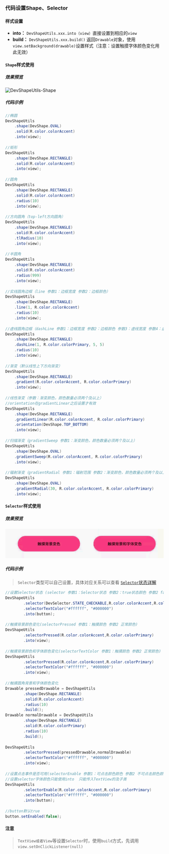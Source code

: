 ### 代码设置Shape、Selector

#### 样式设置
- **into：** `DevShapeUtils.xxx.into（view）`直接设置到相应的`view`
- **build：** `DevShapeUtils.xxx.build()` 返回`Drawable`对象，使用`view.setBackground(drawable)`设置样式（注意：设置触摸字体颜色变化用此无效）


#### `Shape`样式使用

##### 效果预览
![DevShapeUtils-Shape](http://pb8sdvqnp.bkt.clouddn.com/DevShapeUtils.png) 

##### 代码示例

``` java
//椭圆
DevShapeUtils
    .shape(DevShape.OVAL)
    .solid(R.color.colorAccent)
    .into(view);

//矩形
DevShapeUtils
    .shape(DevShape.RECTANGLE)
    .solid(R.color.colorAccent)
    .into(view);

//圆角
DevShapeUtils
    .shape(DevShape.RECTANGLE)
    .solid(R.color.colorAccent)
    .radius(10)
    .into(view);

//方向圆角（top-left方向圆角）
DevShapeUtils
    .shape(DevShape.RECTANGLE)
    .solid(R.color.colorAccent)
    .tlRadius(10)
    .into(view);

//半圆角
DevShapeUtils
    .shape(DevShape.RECTANGLE)
    .solid(R.color.colorAccent)
    .radius(999)
    .into(view);

//实线圆角边框（line 参数1：边框宽度 参数2：边框颜色）
DevShapeUtils
    .shape(DevShape.RECTANGLE)
    .line(1, R.color.colorAccent)
    .radius(10)
    .into(view);

//虚线圆角边框（dashLine 参数1：边框宽度 参数2：边框颜色 参数3：虚线宽度 参数4：虚线间隙宽度）
DevShapeUtils
    .shape(DevShape.RECTANGLE)
    .dashLine(1, R.color.colorPrimary, 5, 5)
    .radius(10)
    .into(view);

//渐变（默认线性上下方向渐变）
DevShapeUtils
    .shape(DevShape.RECTANGLE)
    .gradient(R.color.colorAccent, R.color.colorPrimary)
    .into(view);

//线性渐变（参数：渐变颜色，颜色数量必须两个及以上）
//orientation在gradientLinear之后设置才有效
DevShapeUtils
    .shape(DevShape.RECTANGLE)
    .gradientLinear(R.color.colorAccent, R.color.colorPrimary)
    .orientation(DevShape.TOP_BOTTOM)
    .into(view);

//扫描渐变（gradientSweep 参数1：渐变颜色，颜色数量必须两个及以上）
DevShapeUtils
    .shape(DevShape.OVAL)
    .gradientSweep(R.color.colorAccent, R.color.colorPrimary)
    .into(view);

//辐射渐变（gradientRadial 参数1：辐射范围 参数2：渐变颜色，颜色数量必须两个及以上）
DevShapeUtils
    .shape(DevShape.OVAL)
    .gradientRadial(30, R.color.colorAccent, R.color.colorPrimary)
    .into(view);
```

#### `Selector`样式使用
##### 效果预览
![DevShapeUtils-Selector](./DevShapeUtils-Selector.gif)

##### 代码示例

> `Selector`类型可以自己设置，具体对应关系可以查看 [`Selector`状态详解](https://github.com/LiangLuDev/DevShapeUtils/blob/master/Selector%E7%8A%B6%E6%80%81%E8%AF%A6%E8%A7%A3.md)


``` java
//设置Selector状态 (selector 参数1：Selector状态 参数2：true状态颜色 参数2 false状态颜色)
DevShapeUtils
		.selector(DevSelector.STATE_CHECKABLE,R.color.colorAccent,R.color.colorPrimary)
	    .selectorTextColor("#ffffff", "#000000")
	    .into(button);

//触摸背景颜色变化(selectorPressed 参数1：触摸颜色 参数2 正常颜色)
DevShapeUtils
        .selectorPressed(R.color.colorAccent,R.color.colorPrimary)
        .into(view);

//触摸背景颜色和字体颜色变化(selectorTextColor 参数1：触摸颜色 参数2 正常颜色)
DevShapeUtils
        .selectorPressed(R.color.colorAccent,R.color.colorPrimary)
        .selectorTextColor("#ffffff", "#000000")
        .into(view);

//触摸圆角背景和字体颜色变化
Drawable pressedDrawable = DevShapeUtils
        .shape(DevShape.RECTANGLE)
        .solid(R.color.colorAccent)
        .radius(10)
        .build();
Drawable normalDrawable = DevShapeUtils
        .shape(DevShape.RECTANGLE)
        .solid(R.color.colorPrimary)
        .radius(10)
        .build();

DevShapeUtils
        .selectorPressed(pressedDrawable,normalDrawable)
        .selectorTextColor("#ffffff", "#000000")
        .into(view);

//设置点击事件是否可用(selectorEnable 参数1：可点击颜色颜色 参数2 不可点击颜色颜色)
//设置selector字体颜色只能使用into  只能传入TextView的及子类
DevShapeUtils
        .selectorEnable(R.color.colorAccent,R.color.colorPrimary)
        .selectorTextColor("#ffffff", "#000000")
        .into(button);

//button默认true
button.setEnabled(false);
```
#### 注意
> `TextView或者View`等设置`Selector`时，使用`build`方式，先调用`view.setOnClickListener(null)`